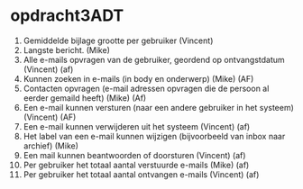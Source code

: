 # opdracht3ADT
1.	Gemiddelde bijlage grootte per gebruiker		(Vincent)
2.	Langste bericht.		(Mike)
3.	Alle e-mails opvragen van de gebruiker, geordend op ontvangstdatum		(Vincent) (af)
4.	Kunnen zoeken in e-mails (in body en onderwerp)	(Mike) (AF)
5.	Contacten opvragen (e-mail adressen opvragen die de persoon al eerder gemaild heeft)	(Mike) (Af)
6.	Een e-mail kunnen versturen (naar een andere gebruiker in het systeem)		(Vincent) (AF)
7.	Een e-mail kunnen verwijderen uit het systeem		(Vincent) (af)
8.	Het label van een e-mail kunnen wijzigen (bijvoorbeeld van inbox naar archief)		(Mike)
9.	Een mail kunnen beantwoorden of doorsturen		(Vincent) (af)
10.	Per gebruiker het totaal aantal verstuurde e-mails	(Mike) (af)
11.	Per gebruiker het totaal aantal ontvangen e-mails	(Vincent) (af)

